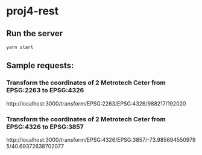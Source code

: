 # proj4-rest

## Run the server

`yarn start`

## Sample requests:

### Transform the coordinates of 2 Metrotech Ceter from EPSG:2263 to EPSG:4326
http://localhost:3000/transform/EPSG:2263/EPSG:4326/988217/192020

### Transform the coordinates of 2 Metrotech Ceter from EPSG:4326 to EPSG:3857
http://localhost:3000/transform/EPSG:4326/EPSG:3857/-73.9856945509795/40.69372638702077